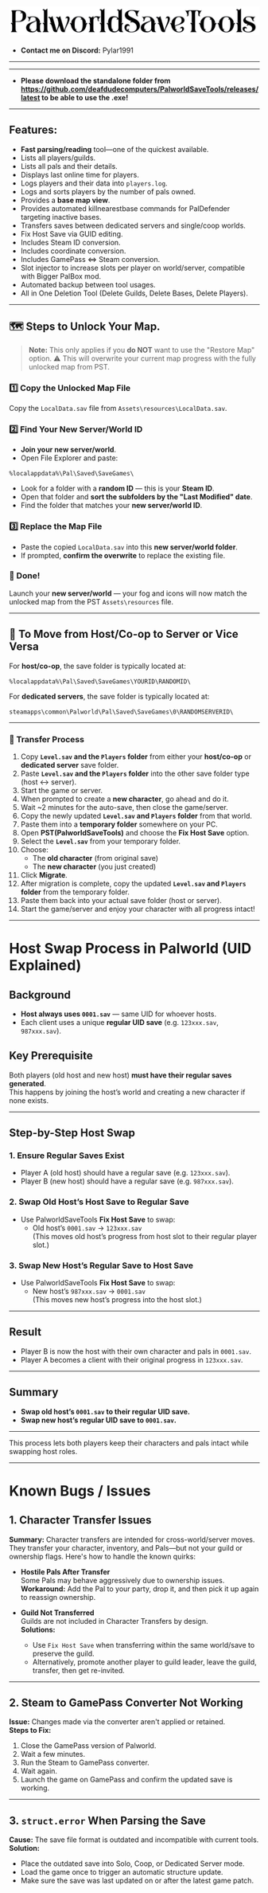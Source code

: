 ![PalworldSaveTools Logo](Assets/resources/PalworldSaveTools.png)
---
- **Contact me on Discord:** Pylar1991
---
---
- **Please download the standalone folder from https://github.com/deafdudecomputers/PalworldSaveTools/releases/latest to be able to use the .exe!**
---

## Features:

- **Fast parsing/reading** tool—one of the quickest available.  
- Lists all players/guilds.  
- Lists all pals and their details.  
- Displays last online time for players.  
- Logs players and their data into `players.log`.  
- Logs and sorts players by the number of pals owned.  
- Provides a **base map view**.  
- Provides automated killnearestbase commands for PalDefender targeting inactive bases.  
- Transfers saves between dedicated servers and single/coop worlds.  
- Fix Host Save via GUID editing.  
- Includes Steam ID conversion.  
- Includes coordinate conversion.  
- Includes GamePass ⇔ Steam conversion.  
- Slot injector to increase slots per player on world/server, compatible with Bigger PalBox mod.  
- Automated backup between tool usages.
- All in One Deletion Tool (Delete Guilds, Delete Bases, Delete Players).

---

## 🗺️ Steps to Unlock Your Map.

> **Note:** This only applies if you **do NOT** want to use the "Restore Map" option.
> ⚠️ This will overwrite your current map progress with the fully unlocked map from PST.

### 1️⃣ Copy the Unlocked Map File
Copy the `LocalData.sav` file from `Assets\resources\LocalData.sav`.

### 2️⃣ Find Your New Server/World ID
- **Join your new server/world**.
- Open File Explorer and paste:

```
%localappdata%\Pal\Saved\SaveGames\
```

- Look for a folder with a **random ID** — this is your **Steam ID**.
- Open that folder and **sort the subfolders by the "Last Modified" date**.
- Find the folder that matches your **new server/world ID**.

### 3️⃣ Replace the Map File
- Paste the copied `LocalData.sav` into this **new server/world folder**.
- If prompted, **confirm the overwrite** to replace the existing file.

### 🎉 Done!
Launch your **new server/world** — your fog and icons will now match the unlocked map from the PST `Assets\resources` file.

---

## 🔁 To Move from Host/Co-op to Server or Vice Versa

For **host/co-op**, the save folder is typically located at:

```
%localappdata%\Pal\Saved\SaveGames\YOURID\RANDOMID\
```

For **dedicated servers**, the save folder is typically located at:

```
steamapps\common\Palworld\Pal\Saved\SaveGames\0\RANDOMSERVERID\
```

---

### 🧪 Transfer Process

1. Copy **`Level.sav` and the `Players` folder** from either your **host/co-op** or **dedicated server** save folder.
2. Paste **`Level.sav` and the `Players` folder** into the other save folder type (host ↔ server).
3. Start the game or server.
4. When prompted to create a **new character**, go ahead and do it.
5. Wait ~2 minutes for the auto-save, then close the game/server.
6. Copy the newly updated **`Level.sav` and `Players` folder** from that world.
7. Paste them into a **temporary folder** somewhere on your PC.
8. Open **PST(PalworldSaveTools)** and choose the **Fix Host Save** option.
9. Select the **`Level.sav`** from your temporary folder.
10. Choose:
    - The **old character** (from original save)
    - The **new character** (you just created)
11. Click **Migrate**.
12. After migration is complete, copy the updated **`Level.sav` and `Players` folder** from the temporary folder.
13. Paste them back into your actual save folder (host or server).
14. Start the game/server and enjoy your character with all progress intact! 

---

# Host Swap Process in Palworld (UID Explained)

## Background
- **Host always uses `0001.sav`** — same UID for whoever hosts.
- Each client uses a unique **regular UID save** (e.g. `123xxx.sav`, `987xxx.sav`).

## Key Prerequisite
Both players (old host and new host) **must have their regular saves generated**.  
This happens by joining the host’s world and creating a new character if none exists.

---

## Step-by-Step Host Swap

### 1. Ensure Regular Saves Exist
- Player A (old host) should have a regular save (e.g. `123xxx.sav`).
- Player B (new host) should have a regular save (e.g. `987xxx.sav`).

### 2. Swap Old Host’s Host Save to Regular Save
- Use PalworldSaveTools **Fix Host Save** to swap:
  - Old host’s `0001.sav` → `123xxx.sav`  
  (This moves old host’s progress from host slot to their regular player slot.)

### 3. Swap New Host’s Regular Save to Host Save
- Use PalworldSaveTools **Fix Host Save** to swap:
  - New host’s `987xxx.sav` → `0001.sav`  
  (This moves new host’s progress into the host slot.)

---

## Result
- Player B is now the host with their own character and pals in `0001.sav`.
- Player A becomes a client with their original progress in `123xxx.sav`.

---

## Summary
- **Swap old host’s `0001.sav` to their regular UID save.**
- **Swap new host’s regular UID save to `0001.sav`.**

---

This process lets both players keep their characters and pals intact while swapping host roles.

---


# Known Bugs / Issues

## 1. Character Transfer Issues

**Summary:** Character transfers are intended for cross-world/server moves. They transfer your character, inventory, and Pals—but not your guild or ownership flags. Here's how to handle the known quirks:

- **Hostile Pals After Transfer**  
  Some Pals may behave aggressively due to ownership issues.  
  **Workaround:** Add the Pal to your party, drop it, and then pick it up again to reassign ownership.

- **Guild Not Transferred**  
  Guilds are not included in Character Transfers by design.  
  **Solutions:**  
  - Use `Fix Host Save` when transferring within the same world/save to preserve the guild.  
  - Alternatively, promote another player to guild leader, leave the guild, transfer, then get re-invited.

---

## 2. Steam to GamePass Converter Not Working

**Issue:** Changes made via the converter aren't applied or retained.  
**Steps to Fix:**  
1. Close the GamePass version of Palworld.  
2. Wait a few minutes.  
3. Run the Steam to GamePass converter.  
4. Wait again.  
5. Launch the game on GamePass and confirm the updated save is working.

---

## 3. `struct.error` When Parsing the Save

**Cause:** The save file format is outdated and incompatible with current tools.  
**Solution:**  
- Place the outdated save into Solo, Coop, or Dedicated Server mode.  
- Load the game once to trigger an automatic structure update.  
- Make sure the save was last updated on or after the latest game patch.